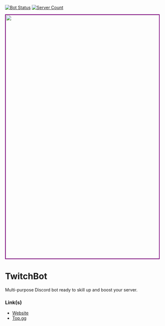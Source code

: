 <html>
<body>
  <main>
    <p>
      <a href="https://top.gg/bot/727930437997166653"><img src="https://top.gg/api/widget/status/727930437997166653.svg?noavatar=true" alt="Bot Status"></a>
      <a href="https://top.gg/bot/727930437997166653"><img src="https://top.gg/api/widget/servers/727930437997166653.svg?noavatar=true" alt="Server Count"></a></p>
    <img src="https://github.com/Discord-Coding-Community/TB-GitBook/raw/master/.gitbook/assets/banner.jpg" width="800" style="border:2px solid purple" />
    <h1 id="twitchbot">TwitchBot</h1>
    <p>Multi-purpose Discord bot ready to skill up and boost your server.</p>
    <h3 id="link-s-">Link(s)</h3>
    <ul>
      <li><a href="https://discord-coding-community.gitbook.io/">Website</a></li>
      <li><a href="https://top.gg/bot/727930437997166653">Top.gg</a></li>
    </ul>    
  </main>
</body>
</html>
